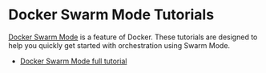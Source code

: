# Docker Swarm Mode Tutorials

[Docker Swarm Mode](https://docs.docker.com/engine/swarm/) is a feature of Docker. These tutorials are designed to help you quickly get started with orchestration using Swarm Mode.

- [Docker Swarm Mode full tutorial](beginner-tutorial/README.md)
